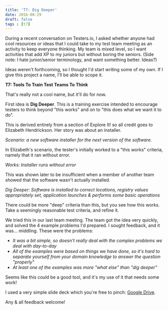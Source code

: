 ```yaml
---
title: 'T7: Dig Deeper'
date: 2016-08-29
draft: false
tags : [t7]
---
```


During a recent conversation on Testers.io, I asked whether anyone had cool resources or ideas that I could take to my test team meeting as an activity to keep everyone thinking. My team is mixed level, so I want activities that add XP to my juniors but without boring the seniors. (Side note: I hate junior/senior terminology, and want something better. Ideas?)

  

Ideas weren't forthcoming, so I thought I'd start writing some of my own. If I give this project a name, I'll be able to scope it.

  

**T7: Tools To Train Test Teams To Think**

  

That's really not a cool name, but it'll do for now.

  

First idea is **Dig Deeper**. This is a training exercise intended to encourage testers to think beyond "this works" and on to "this does what we want it to do".

  

This is derived entirely from a section of Explore It! so all credit goes to Elizabeth Hendrickson. Her story was about an installer.

_Scenario: a new software installer for the next version of the software._

  

In Elizabeth's scenario, the tester's initially worked to a "this works" criteria, namely that it ran without error.

_Works: Installer runs without error_

  

This was shown later to be insufficient when a member of another team showed that the software wasn't actually installed.

_Dig Deeper: Software is installed to correct locations, registry values appropriately set, application launches & performs some basic operations_

  

There could be more "deep" criteria than this, but you see how this works. Take a seemingly reasonable test criteria, and refine it.

  

We tried this in our last team meeting. The team got the idea very quickly, and solved the 4 example problems I'd prepared. I sought feedback, and it was... middling. These were the problems:

*   _It was a bit simple, so doesn't really deal with the complex problems we deal with day-to-day_
*   _All of the examples were based on things we have done, so it's hard to separate yourself from your domain knowledge to answer the question "properly"_
*   _At least one of the examples was more "what else" than "dig deeper"_

  

Seems like this could be a good tool, and it's my use of it that needs some work!

  

I used a very simple slide deck which you're free to pinch: [Google Drive](https://docs.google.com/presentation/d/1x_kruac6iGO7LXNHWwMuCuo84xJAMOYWhyp6HdyD1y8/edit?usp=sharing).

  

Any & all feedback welcome!